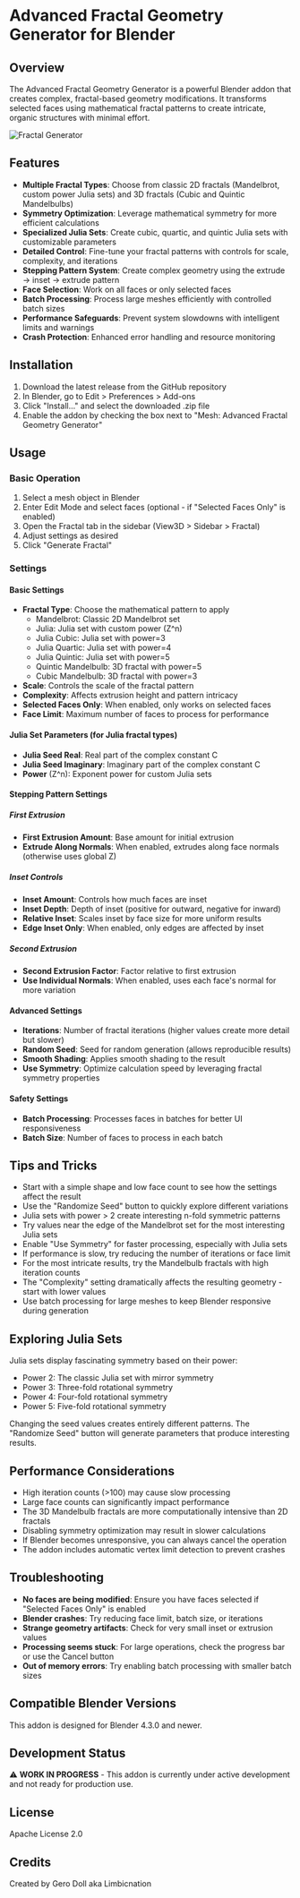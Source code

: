 # Advanced Fractal Geometry Generator for Blender

## Overview

The Advanced Fractal Geometry Generator is a powerful Blender addon that creates complex, fractal-based geometry modifications. It transforms selected faces using mathematical fractal patterns to create intricate, organic structures with minimal effort.

![Fractal Generator](https://via.placeholder.com/800x400.png?text=Fractal+Generator+Example)

## Features

- **Multiple Fractal Types**: Choose from classic 2D fractals (Mandelbrot, custom power Julia sets) and 3D fractals (Cubic and Quintic Mandelbulbs)
- **Symmetry Optimization**: Leverage mathematical symmetry for more efficient calculations
- **Specialized Julia Sets**: Create cubic, quartic, and quintic Julia sets with customizable parameters
- **Detailed Control**: Fine-tune your fractal patterns with controls for scale, complexity, and iterations
- **Stepping Pattern System**: Create complex geometry using the extrude → inset → extrude pattern
- **Face Selection**: Work on all faces or only selected faces
- **Batch Processing**: Process large meshes efficiently with controlled batch sizes
- **Performance Safeguards**: Prevent system slowdowns with intelligent limits and warnings
- **Crash Protection**: Enhanced error handling and resource monitoring

## Installation

1. Download the latest release from the GitHub repository
2. In Blender, go to Edit > Preferences > Add-ons
3. Click "Install..." and select the downloaded .zip file
4. Enable the addon by checking the box next to "Mesh: Advanced Fractal Geometry Generator"

## Usage

### Basic Operation

1. Select a mesh object in Blender
2. Enter Edit Mode and select faces (optional - if "Selected Faces Only" is enabled)
3. Open the Fractal tab in the sidebar (View3D > Sidebar > Fractal)
4. Adjust settings as desired
5. Click "Generate Fractal"

### Settings

#### Basic Settings

- **Fractal Type**: Choose the mathematical pattern to apply
  - Mandelbrot: Classic 2D Mandelbrot set
  - Julia: Julia set with custom power (Z^n)
  - Julia Cubic: Julia set with power=3
  - Julia Quartic: Julia set with power=4
  - Julia Quintic: Julia set with power=5
  - Quintic Mandelbulb: 3D fractal with power=5
  - Cubic Mandelbulb: 3D fractal with power=3
- **Scale**: Controls the scale of the fractal pattern
- **Complexity**: Affects extrusion height and pattern intricacy
- **Selected Faces Only**: When enabled, only works on selected faces
- **Face Limit**: Maximum number of faces to process for performance

#### Julia Set Parameters (for Julia fractal types)

- **Julia Seed Real**: Real part of the complex constant C
- **Julia Seed Imaginary**: Imaginary part of the complex constant C
- **Power** (Z^n): Exponent power for custom Julia sets

#### Stepping Pattern Settings

##### First Extrusion
- **First Extrusion Amount**: Base amount for initial extrusion
- **Extrude Along Normals**: When enabled, extrudes along face normals (otherwise uses global Z)

##### Inset Controls
- **Inset Amount**: Controls how much faces are inset
- **Inset Depth**: Depth of inset (positive for outward, negative for inward)
- **Relative Inset**: Scales inset by face size for more uniform results
- **Edge Inset Only**: When enabled, only edges are affected by inset

##### Second Extrusion
- **Second Extrusion Factor**: Factor relative to first extrusion
- **Use Individual Normals**: When enabled, uses each face's normal for more variation

#### Advanced Settings
- **Iterations**: Number of fractal iterations (higher values create more detail but slower)
- **Random Seed**: Seed for random generation (allows reproducible results)
- **Smooth Shading**: Applies smooth shading to the result
- **Use Symmetry**: Optimize calculation speed by leveraging fractal symmetry properties

#### Safety Settings
- **Batch Processing**: Processes faces in batches for better UI responsiveness
- **Batch Size**: Number of faces to process in each batch

## Tips and Tricks

- Start with a simple shape and low face count to see how the settings affect the result
- Use the "Randomize Seed" button to quickly explore different variations
- Julia sets with power > 2 create interesting n-fold symmetric patterns
- Try values near the edge of the Mandelbrot set for the most interesting Julia sets
- Enable "Use Symmetry" for faster processing, especially with Julia sets
- If performance is slow, try reducing the number of iterations or face limit
- For the most intricate results, try the Mandelbulb fractals with high iteration counts
- The "Complexity" setting dramatically affects the resulting geometry - start with lower values
- Use batch processing for large meshes to keep Blender responsive during generation

## Exploring Julia Sets

Julia sets display fascinating symmetry based on their power:
- Power 2: The classic Julia set with mirror symmetry
- Power 3: Three-fold rotational symmetry
- Power 4: Four-fold rotational symmetry
- Power 5: Five-fold rotational symmetry

Changing the seed values creates entirely different patterns. The "Randomize Seed" button will generate parameters that produce interesting results.

## Performance Considerations

- High iteration counts (>100) may cause slow processing
- Large face counts can significantly impact performance
- The 3D Mandelbulb fractals are more computationally intensive than 2D fractals
- Disabling symmetry optimization may result in slower calculations
- If Blender becomes unresponsive, you can always cancel the operation
- The addon includes automatic vertex limit detection to prevent crashes

## Troubleshooting

- **No faces are being modified**: Ensure you have faces selected if "Selected Faces Only" is enabled
- **Blender crashes**: Try reducing face limit, batch size, or iterations
- **Strange geometry artifacts**: Check for very small inset or extrusion values
- **Processing seems stuck**: For large operations, check the progress bar or use the Cancel button
- **Out of memory errors**: Try enabling batch processing with smaller batch sizes

## Compatible Blender Versions

This addon is designed for Blender 4.3.0 and newer.

## Development Status

⚠️ **WORK IN PROGRESS** - This addon is currently under active development and not ready for production use.

## License

Apache License 2.0

## Credits

Created by Gero Doll aka Limbicnation
